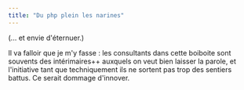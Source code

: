 ```yaml
---
title: "Du php plein les narines"
---
```


(... et envie d'éternuer.)

Il va falloir que je m'y fasse : les consultants dans cette boiboite sont
souvents des intérimaires++ auxquels on veut bien laisser la parole, et
l'initiative tant que techniquement ils ne sortent pas trop des sentiers
battus. Ce serait dommage d'innover.

